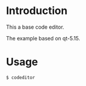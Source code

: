
# Introduction

This a base code editor.

The example based on qt-5.15.


# Usage

```bash
$ codeditor
```
